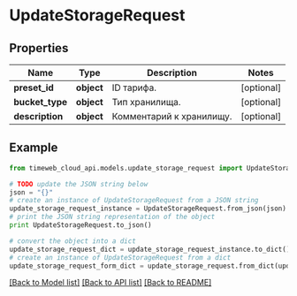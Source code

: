 # UpdateStorageRequest


## Properties
Name | Type | Description | Notes
------------ | ------------- | ------------- | -------------
**preset_id** | **object** | ID тарифа. | [optional] 
**bucket_type** | **object** | Тип хранилища. | [optional] 
**description** | **object** | Комментарий к хранилищу. | [optional] 

## Example

```python
from timeweb_cloud_api.models.update_storage_request import UpdateStorageRequest

# TODO update the JSON string below
json = "{}"
# create an instance of UpdateStorageRequest from a JSON string
update_storage_request_instance = UpdateStorageRequest.from_json(json)
# print the JSON string representation of the object
print UpdateStorageRequest.to_json()

# convert the object into a dict
update_storage_request_dict = update_storage_request_instance.to_dict()
# create an instance of UpdateStorageRequest from a dict
update_storage_request_form_dict = update_storage_request.from_dict(update_storage_request_dict)
```
[[Back to Model list]](../README.md#documentation-for-models) [[Back to API list]](../README.md#documentation-for-api-endpoints) [[Back to README]](../README.md)


